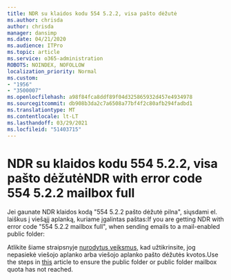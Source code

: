 ```yaml
---
title: NDR su klaidos kodu 554 5.2.2, visa pašto dėžutė
ms.author: chrisda
author: chrisda
manager: dansimp
ms.date: 04/21/2020
ms.audience: ITPro
ms.topic: article
ms.service: o365-administration
ROBOTS: NOINDEX, NOFOLLOW
localization_priority: Normal
ms.custom:
- "1956"
- "3500007"
ms.openlocfilehash: a98f84fca8ddf89f04d325865932d457e4934978
ms.sourcegitcommit: db908b3da2c7a6508a77bf4f2c80afb294fadbd1
ms.translationtype: MT
ms.contentlocale: lt-LT
ms.lasthandoff: 03/29/2021
ms.locfileid: "51403715"
---
```

# <a name="ndr-with-error-code-554-522-mailbox-full"></a><span data-ttu-id="96ba3-102">NDR su klaidos kodu 554 5.2.2, visa pašto dėžutė</span><span class="sxs-lookup"><span data-stu-id="96ba3-102">NDR with error code 554 5.2.2 mailbox full</span></span>

<span data-ttu-id="96ba3-103">Jei gaunate NDR klaidos kodą "554 5.2.2 pašto dėžutė pilna", siųsdami el. laiškus į viešąjį aplanką, kuriame įgalintas paštas:</span><span class="sxs-lookup"><span data-stu-id="96ba3-103">If you are getting NDR with error code "554 5.2.2 mailbox full", when sending emails to a mail-enabled public folder:</span></span>  

<span data-ttu-id="96ba3-104">Atlikite šiame straipsnyje [nurodytus veiksmus,](https://aka.ms/554522) kad užtikrinsite, jog nepasiekė viešojo aplanko arba viešojo aplanko pašto dėžutės kvotos.</span><span class="sxs-lookup"><span data-stu-id="96ba3-104">Use the steps in [this](https://aka.ms/554522) article to ensure the public folder or public folder mailbox quota has not reached.</span></span>
